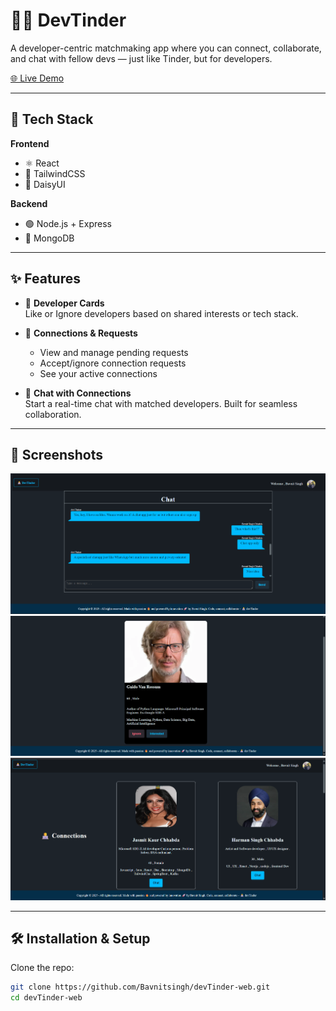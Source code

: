 # 🚀🚀 DevTinder

A developer-centric matchmaking app where you can connect, collaborate, and chat with fellow devs — just like Tinder, but for developers.

[🌐 Live Demo](https://dev-tinder-web-roan-iota.vercel.app/login)

---

## 🚀 Tech Stack

**Frontend**  
- ⚛️ React  
- 💨 TailwindCSS  
- 🎨 DaisyUI  

**Backend**  
- 🟢 Node.js + Express  
- 🍃 MongoDB  

---

## ✨ Features

- 🔁 **Developer Cards**  
  Like or Ignore developers based on shared interests or tech stack.

- 🤝 **Connections & Requests**  
  - View and manage pending requests  
  - Accept/ignore connection requests  
  - See your active connections  

- 💬 **Chat with Connections**  
  Start a real-time chat with matched developers. Built for seamless collaboration.

---

## 📸 Screenshots

<!-- You can upload and embed screenshots like this: -->
![Home Page](https://github.com/Bavnitsingh/devTinder-web/blob/master/Images/Screenshot%202025-06-08%20171025.png)
![Home Page](https://github.com/Bavnitsingh/devTinder-web/blob/master/Images/Screenshot%202025-06-08%20172031.png)
![Home Page](https://github.com/Bavnitsingh/devTinder-web/blob/master/Images/Screenshot%202025-06-08%20172245.png)







---

## 🛠️ Installation & Setup

Clone the repo:

```bash
git clone https://github.com/Bavnitsingh/devTinder-web.git
cd devTinder-web
